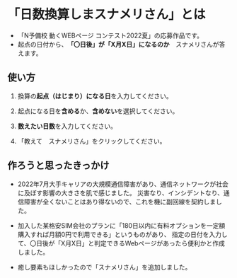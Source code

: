 # 「日数換算しまスナメリさん」とは  

- 「N予備校 動くWEBページ コンテスト2022夏」の応募作品です。  
- 起点の日付から、　**「〇日後」が「X月X日」になるのか**　スナメリさんが答えます。

## 使い方
1. 換算の**起点（はじまり）になる日**を入力してください。

1. 起点になる日を**含める**か、**含めない**を選択してください。

1. **数えたい日数**を入力してください。

1. 「教えて　スナメリさん」をクリックしてください。  

## 作ろうと思ったきっかけ

- 2022年7月大手キャリアの大規模通信障害があり、通信ネットワークが社会に及ぼす影響の大きさを肌で感じました。
災害なり、インシデントなり、通信障害が全くないことはあり得ないので、これを機に副回線を契約しました。

- 加入した某格安SIM会社のプランに「180日以内に有料オプションを一定額購入すれば月額0円で利用できる」というものがあり、
指定の日付を入力して、〇日後が「X月X日」と判定できるWebページがあったら便利かと作成しました。

- 癒し要素もほしかったので「スナメリさん」を追加しました。

